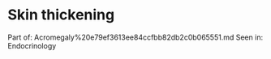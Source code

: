 # Skin thickening

Part of: Acromegaly%20e79ef3613ee84ccfbb82db2c0b065551.md
Seen in: Endocrinology
